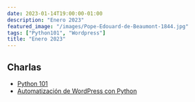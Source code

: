```yaml
---
date: 2023-01-14T19:00:00-01:00
description: "Enero 2023"
featured_image: "/images/Pope-Edouard-de-Beaumont-1844.jpg"
tags: ["Python101", "Wordpress"]
title: "Enero 2023"
---
```


## Charlas 

- [Python 101](/resources/2023/01/python_101.pdf)
- [Automatización de WordPress con Python](https://github.com/pythoncoruna/main/tree/main/resources/wordpress_automation_examples)
